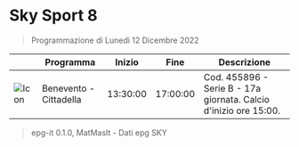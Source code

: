 # Sky Sport 8
> Programmazione di Lunedì 12 Dicembre 2022

||Programma|Inizio|Fine|Descrizione|
|---|---|---|---|---|
|![Icon](https://guidatv.sky.it/uuid/289ced8d-b589-4e8d-b73f-3024e7a386b9/cover?md5ChecksumParam=34ad53b57d8113bc44697acfe249ff5f)|Benevento - Cittadella|13:30:00|17:00:00|Cod. 455896 - Serie B - 17a giornata. Calcio d&#039;inizio ore 15:00.



 > epg-it 0.1.0, MatMasIt - Dati epg SKY